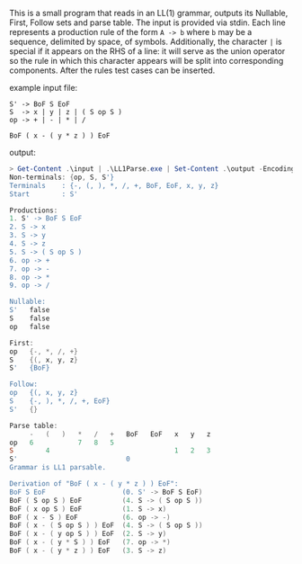 This is a small program that reads in an LL(1) grammar, outputs its Nullable, First, Follow sets and parse table. The input is provided via stdin. Each line represents
a production rule of the form `A -> b` where `b` may be a sequence, delimited by space, of symbols. Additionally, the character `|` is special if it appears on the RHS
of a line: it will serve as the union operator so the rule in which this character appears will be split into corresponding components. After the rules test cases can be
inserted.

example input file:
```
S' -> BoF S EoF
S  -> x | y | z | ( S op S )
op -> + | - | * | /

BoF ( x - ( y * z ) ) EoF 
```

output:
```powershell
> Get-Content .\input | .\LL1Parse.exe | Set-Content .\output -Encoding utf8
Non-terminals: {op, S, S'}
Terminals    : {-, (, ), *, /, +, BoF, EoF, x, y, z}
Start        : S'

Productions:
1. S' -> BoF S EoF
2. S -> x
3. S -> y
4. S -> z
5. S -> ( S op S )
6. op -> +
7. op -> -
8. op -> *
9. op -> /

Nullable:
S'   false
S    false
op   false

First:
op   {-, *, /, +}
S    {(, x, y, z}
S'   {BoF}

Follow:
op   {(, x, y, z}
S    {-, ), *, /, +, EoF}
S'   {}

Parse table:
     -   (   )   *   /   +   BoF   EoF   x   y   z   
op   6           7   8   5
S        4                               1   2   3  
S'                           0
Grammar is LL1 parsable.

Derivation of "BoF ( x - ( y * z ) ) EoF":
BoF S EoF                   (0. S' -> BoF S EoF)
BoF ( S op S ) EoF          (4. S -> ( S op S ))
BoF ( x op S ) EoF          (1. S -> x)
BoF ( x - S ) EoF           (6. op -> -)
BoF ( x - ( S op S ) ) EoF  (4. S -> ( S op S ))
BoF ( x - ( y op S ) ) EoF  (2. S -> y)
BoF ( x - ( y * S ) ) EoF   (7. op -> *)
BoF ( x - ( y * z ) ) EoF   (3. S -> z)
```
